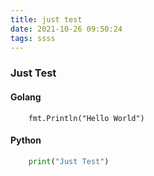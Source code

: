 ```yaml
---
title: just test
date: 2021-10-26 09:50:24
tags: ssss
---
```


### Just Test

#### Golang

```golang
	fmt.Println("Hello World")
```
#### Python
```python
	print("Just Test")
```

